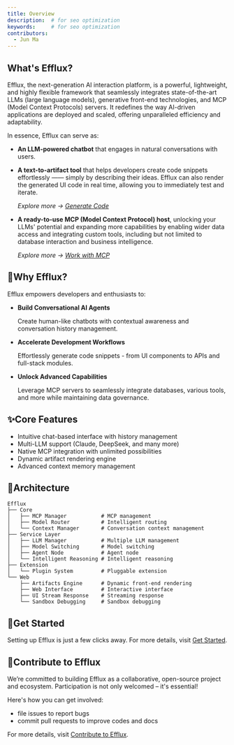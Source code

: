 ```yaml
---
title: Overview
description:  # for seo optimization
keywords:     # for seo optimization
contributors:
  - Jun Ma
---
```


## What's Efflux?

Efflux, the next-generation AI interaction platform, is a powerful, lightweight, and highly flexible framework that seamlessly integrates state-of-the-art LLMs (large language models), generative front-end technologies, and MCP (Model Context Protocols) servers. It redefines the way AI-driven applications are deployed and scaled, offering unparalleled efficiency and adaptability.

In essence, Efflux can serve as:

* **An LLM-powered chatbot** that engages in natural conversations with users.

* **A text-to-artifact tool** that helps developers create code snippets effortlessly —— simply by describing their ideas. Efflux can also render the generated UI code in real time, allowing you to immediately test and iterate. 

    *Explore more → [Generate Code](generate-code.md)*

* **A ready-to-use MCP (Model Context Protocol) host**, unlocking your LLMs' potential and expanding more capabilities by enabling wider data access and integrating custom tools, including but not limited to database interaction and business intelligence.

    *Explore more → [Work with MCP](work-with-mcp.md)*

## 🌟Why Efflux?

Efflux empowers developers and enthusiasts to:

- **Build Conversational AI Agents**

    Create human-like chatbots with contextual awareness and conversation history management.

- **Accelerate Development Workflows**

    Effortlessly generate code snippets - from UI components to APIs and full-stack modules.

- **Unlock Advanced Capabilities**

    Leverage MCP servers to seamlessly integrate databases, various tools, and more while maintaining data governance.

## ✨Core Features

- Intuitive chat-based interface with history management
- Multi-LLM support (Claude, DeepSeek, and many more)
- Native MCP integration with unlimited possibilities
- Dynamic artifact rendering engine
- Advanced context memory management

## 🧩Architecture

```
Efflux
├── Core
│   ├── MCP Manager           # MCP management
│   ├── Model Router          # Intelligent routing
│   └── Context Manager       # Conversation context management
├── Service Layer
│   ├── LLM Manager           # Multiple LLM management
│   ├── Model Switching       # Model switching
│   ├── Agent Node            # Agent node
│   └── Intelligent Reasoning # Intelligent reasoning
├── Extension
│   └── Plugin System         # Pluggable extension
└── Web                   
    ├── Artifacts Engine      # Dynamic front-end rendering
    ├── Web Interface         # Interactive interface
    ├── UI Stream Response    # Streaming response
    └── Sandbox Debugging     # Sandbox debugging
```

## 🚀Get Started

Setting up Efflux is just a few clicks away. For more details, visit [Get Started](get-started.md).

## 🤝Contribute to Efflux

We’re committed to building Efflux as a collaborative, open-source project and ecosystem. Participation is not only welcomed – it's essential!

Here's how you can get involved:

* file issues to report bugs
* commit pull requests to improve codes and docs

For more details, visit [Contribute to Efflux](contribute.md).